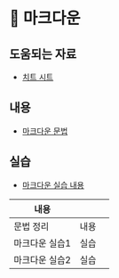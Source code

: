 # 🎉 마크다운



## 도움되는 자료

* [치트 시트](https://www.markdownguide.org/cheat-sheet/)



## 내용

* [마크다운 문법](./markdown.md)



## 실습

* [마크다운 실습 내용](./markdown_practice.md)



| 내용           |      |      |
| -------------- | ---- | ---- |
| 문법 정리      | 내용 |      |
| 마크다운 실습1 | 실습 |      |
| 마크다운 실습2 | 실습 |      |

